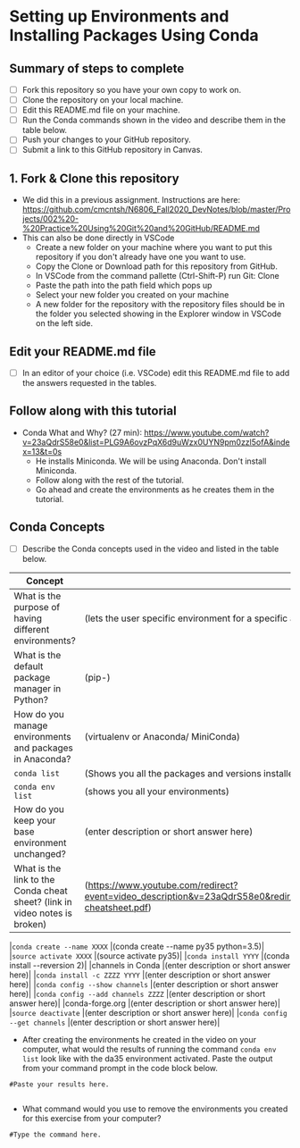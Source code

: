 # Setting up Environments and Installing Packages Using Conda

## Summary of steps to complete

- [ ] Fork this repository so you have your own copy to work on.
- [ ] Clone the repository on your local machine. 
- [ ] Edit this README.md file on your machine.
- [ ] Run the Conda commands shown in the video and describe them in the table below.
- [ ] Push your changes to your GitHub repository.
- [ ] Submit a link to this GitHub repository in Canvas.

## 1. Fork & Clone this repository

* We did this in a previous assignment. Instructions are here: https://github.com/cmcntsh/N6806_Fall2020_DevNotes/blob/master/Projects/002%20-%20Practice%20Using%20Git%20and%20GitHub/README.md
* This can also be done directly in VSCode
  * Create a new folder on your machine where you want to put this repository if you don't already have one you want to use.
  * Copy the Clone or Download path for this repository from GitHub.
  * In VSCode from the command pallette (Ctrl-Shift-P) run Git: Clone
  * Paste the path into the path field which pops up
  * Select your new folder you created on your machine
  * A new folder for the repository with the repository files should be in the folder you selected showing in the Explorer window in VSCode on the left side.
  
## Edit your README.md file

* [ ] In an editor of your choice (i.e. VSCode) edit this README.md file to add the answers requested in the tables.

## Follow along with this tutorial

* Conda What and Why? (27 min): https://www.youtube.com/watch?v=23aQdrS58e0&list=PLG9A6ovzPqX6d9uWzx0UYN9pm0zzl5ofA&index=13&t=0s
  * He installs Miniconda. We will be using Anaconda. Don't install Miniconda.
  * Follow along with the rest of the tutorial.
  * Go ahead and create the environments as he creates them in the tutorial.

## Conda Concepts

* [ ] Describe the Conda concepts used in the video and listed in the table below.

|   Concept   |         Description or short answer         |
|     ---     |                     ---                     |
|What is the purpose of having different environments?     |(lets the user specific environment for a specific application)|
|What is the default package manager in Python?            |(pip-)|
|How do you manage environments and packages in Anaconda?  |(virtualenv or Anaconda/ MiniConda)|
|`conda list`       |(Shows you all the packages and versions installed in an active enviroment )|
|`conda env list`       |(shows you all your environments)|
|How do you keep your base environment unchanged?       |(enter description or short answer here)|
|What is the link to the Conda cheat sheet? (link in video notes is broken)      |(https://www.youtube.com/redirect?event=video_description&v=23aQdrS58e0&redir_token=QUFFLUhqbWhZWFBybnJJaHZzc0ZKMDVlZmo1aGtHaE1FZ3xBQ3Jtc0trM3dnX0kyNXpPZ1JRZXZqa2pfZVl0X0s0NVJselByWFZwM2JKWW9IajM2NW13MHRSbXV6QmZDOUVxb3UtMXJLVWhfcHQzODZhZlR3SFl0RkJIZkFvQ0JBdWF4aGozeVUweVpwV01vN1M5QUl5cmlYUQ%3D%3D&q=https%3A%2F%2Fconda.io%2Fdocs%2F_downloads%2Fconda-cheatsheet.pdf)|

|`conda create --name XXXX`       |(conda create --name py35 python=3.5)|
|`source activate XXXX`       |(source activate py35)|
|`conda install YYYY`       |(conda install --reversion 2)|
|channels in Conda       |(enter description or short answer here)|
|`conda install -c ZZZZ YYYY`       |(enter description or short answer here)|
|`conda config --show channels`       |(enter description or short answer here)|
|`conda config --add channels ZZZZ`       |(enter description or short answer here)|
|conda-forge.org       |(enter description or short answer here)|
|`source deactivate`       |(enter description or short answer here)|
|`conda config --get channels`       |(enter description or short answer here)|

* After creating the environments he created in the video on your computer, what would the results of running the command `conda env list` look like with the da35 environment activated. Paste the output from your command prompt in the code block below.

```
#Paste your results here.


```
* What command would you use to remove the environments you created for this exercise from your computer?

```
#Type the command here.

```
